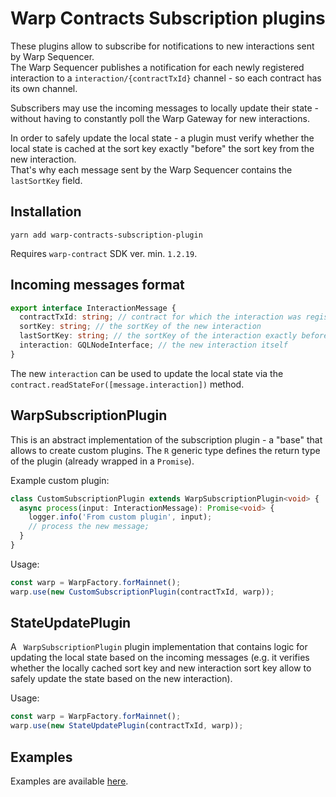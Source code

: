 # Warp Contracts Subscription plugins

These plugins allow to subscribe for notifications to new interactions sent by Warp Sequencer.  
The Warp Sequencer publishes a notification for each newly registered interaction to a `interaction/{contractTxId}` channel - so each contract
has its own channel.

Subscribers may use the incoming messages to locally update their state - without having to constantly poll
the Warp Gateway for new interactions.

In order to safely update the local state - a plugin must verify whether the local state is cached
at the sort key exactly "before" the sort key from the new interaction.   
That's why each message sent by the Warp Sequencer contains the `lastSortKey` field.

## Installation
`yarn add warp-contracts-subscription-plugin`

Requires `warp-contract` SDK ver. min. `1.2.19`.

## Incoming messages format
```ts
export interface InteractionMessage {
  contractTxId: string; // contract for which the interaction was registerd
  sortKey: string; // the sortKey of the new interaction
  lastSortKey: string; // the sortKey of the interaction exactly before this new interaction
  interaction: GQLNodeInterface; // the new interaction itself
}
```

The new `interaction` can be used to update the local state via the `contract.readStateFor([message.interaction])` method.

## WarpSubscriptionPlugin<R>
This is an abstract implementation of the subscription plugin - a "base" that allows to create custom plugins.
The `R` generic type defines the return type of the plugin (already wrapped in a `Promise`).    

Example custom plugin:
```ts
class CustomSubscriptionPlugin extends WarpSubscriptionPlugin<void> {
  async process(input: InteractionMessage): Promise<void> {
    logger.info('From custom plugin', input);
    // process the new message;
  }
}
```

Usage:
```ts
const warp = WarpFactory.forMainnet();
warp.use(new CustomSubscriptionPlugin(contractTxId, warp));
```

## StateUpdatePlugin<State>
A ` WarpSubscriptionPlugin` plugin implementation that contains logic for
updating the local state based on the incoming messages (e.g. it verifies whether the locally cached sort key and new interaction sort key allow to safely update the state based on the new interaction).

Usage:
```ts
const warp = WarpFactory.forMainnet();
warp.use(new StateUpdatePlugin(contractTxId, warp));
```

## Examples
Examples are available [here](../examples).

